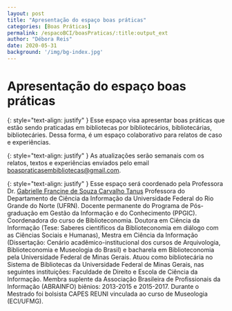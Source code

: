 ```yaml
---
layout: post
title: "Apresentação do espaço boas práticas"
categories: [Boas Práticas]
permalink: /espacoBCI/boasPraticas/:title:output_ext
author: "Débora Reis"
date: 2020-05-31
background: '/img/bg-index.jpg'
---
```

# Apresentação do espaço boas práticas

{: style="text-align: justify" }
Esse espaço visa apresentar boas práticas que estão sendo praticadas em bibliotecas por bibliotecários, bibliotecárias, bibliotecáries. Dessa forma, é um espaço colaborativo para relatos de caso e experiências. 

{: style="text-align: justify" }
As atualizações serão semanais com os relatos, textos e experiências enviados pelo email boaspraticasembibliotecas@gmail.com. 

{: style="text-align: justify" }
Esse espaço será coordenado pela Professora Dr. [Gabrielle Francine de Souza Carvalho Tanus](http://lattes.cnpq.br/0229537475582012)
Professora do Departamento de Ciência da
Informação da Universidade Federal do Rio Grande
do Norte (UFRN). Docente permanente do Programa
de Pós-graduação em Gestão da Informação e do
Conhecimento (PPGIC). Coordenadora do curso de
Biblioteconomia. Doutora em Ciência da Informação
(Tese: Saberes científicos da Biblioteconomia em
diálogo com as Ciências Sociais e Humanas),
Mestra em Ciência da Informação (Dissertação:
Cenário acadêmico-institucional dos cursos de
Arquivologia, Biblioteconomia e Museologia do
Brasil) e bacharela em Biblioteconomia pela
Universidade Federal de Minas Gerais. Atuou como
bibliotecária no Sistema de Bibliotecas da
Universidade Federal de Minas Gerais, nas
seguintes instituições: Faculdade de Direito e
Escola de Ciência da Informação. Membra suplente
da Associação Brasileira de Profissionais da
Informação (ABRAINFO) biênios: 2013-2015 e
2015-2017. Durante o Mestrado foi bolsista CAPES
REUNI vinculada ao curso de Museologia (ECI/UFMG).